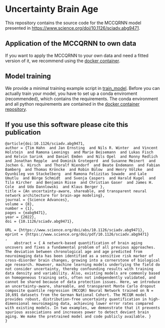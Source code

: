# Uncertainty Brain Age

This repository contains the source code for the MCCQRNN model presented in https://www.science.org/doi/10.1126/sciadv.abg9471.

## Application of the MCCQRNN to own data
If you want to apply the MCCQRNN to your own data and need a fitted version of it, we recommend using the
[docker container](https://github.com/wwu-mmll/mccqrnn_docker).

## Model training
We provide a minimal training example script in [train_model](train_model.py). Before you can actually train your model,
you have to set up a conda enviroment (recommended), which contains the requirements. The conda environment and all python
requirements are contained in the [docker container repository](https://github.com/wwu-mmll/mccqrnn_docker).

## If you use this software please cite this publication

```
@article{doi:10.1126/sciadv.abg9471,
author = {Tim Hahn  and Jan Ernsting  and Nils R. Winter  and Vincent Holstein  and Ramona Leenings  and Marie Beisemann  and Lukas Fisch  and Kelvin Sarink  and Daniel Emden  and Nils Opel  and Ronny Redlich  and Jonathan Repple  and Dominik Grotegerd  and Susanne Meinert  and Jochen G. Hirsch  and Thoralf Niendorf  and Beate Endemann  and Fabian Bamberg  and Thomas Kröncke  and Robin Bülow  and Henry Völzke  and Oyunbileg von Stackelberg  and Ramona Felizitas Sowade  and Lale Umutlu  and Börge Schmidt  and Svenja Caspers  and Harald Kugel  and Tilo Kircher  and Benjamin Risse  and Christian Gaser  and James H. Cole  and Udo Dannlowski  and Klaus Berger },
title = {An uncertainty-aware, shareable, and transparent neural network architecture for brain-age modeling},
journal = {Science Advances},
volume = {8},
number = {1},
pages = {eabg9471},
year = {2022},
doi = {10.1126/sciadv.abg9471},

URL = {https://www.science.org/doi/abs/10.1126/sciadv.abg9471},
eprint = {https://www.science.org/doi/pdf/10.1126/sciadv.abg9471}
,
    abstract = { A network-based quantification of brain aging uncovers and fixes a fundamental problem of all previous approaches. The deviation between chronological age and age predicted from neuroimaging data has been identified as a sensitive risk marker of cross-disorder brain changes, growing into a cornerstone of biological age research. However, machine learning models underlying the field do not consider uncertainty, thereby confounding results with training data density and variability. Also, existing models are commonly based on homogeneous training sets, often not independently validated, and cannot be shared because of data protection issues. Here, we introduce an uncertainty-aware, shareable, and transparent Monte Carlo dropout composite quantile regression (MCCQR) Neural Network trained on N = 10,691 datasets from the German National Cohort. The MCCQR model provides robust, distribution-free uncertainty quantification in high-dimensional neuroimaging data, achieving lower error rates compared with existing models. In two examples, we demonstrate that it prevents spurious associations and increases power to detect deviant brain aging. We make the pretrained model and code publicly available. }
}
```